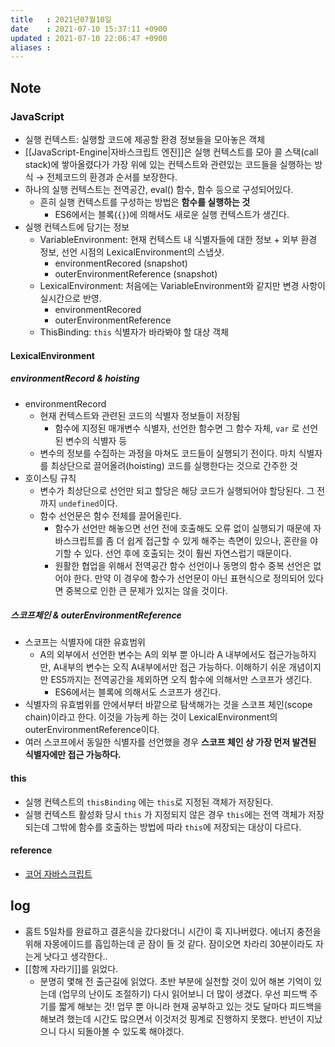 ```yaml
---
title   : 2021년07월10일 
date    : 2021-07-10 15:37:11 +0900
updated : 2021-07-10 22:06:47 +0900
aliases : 
---
```

## Note
### JavaScript
-   실행 컨텍스트: 실행할 코드에 제공할 환경 정보들을 모아놓은 객체
-   [[JavaScript-Engine|자바스크립트 엔진]]은 실행 컨텍스트를 모아 콜 스택(call stack)에 쌓아올렸다가 가장 위에 있는 컨텍스트와 관련있는 코드들을 실행하는 방식 → 전체코드의 환경과 순서를 보장한다.
-   하나의 실행 컨텍스트는 전역공간, eval() 함수, 함수 등으로 구성되어있다.
    -   흔히 실행 컨텍스트를 구성하는 방법은 **함수를 실행하는 것**
        -   ES6에서는 블록(`{}`)에 의해서도 새로운 실행 컨텍스트가 생긴다.
-   실행 컨텍스트에 담기는 정보
    -   VariableEnvironment: 현재 컨텍스트 내 식별자들에 대한 정보 + 외부 환경 정보, 선언 시점의 LexicalEnvironment의 스냅샷.
        -   environmentRecored (snapshot)
        -   outerEnvironmentReference (snapshot)
    -   LexicalEnvironment: 처음에는 VariableEnvironment와 같지만 변경 사항이 실시간으로 반영.
        -   environmentRecored
        -   outerEnvironmentReference
    -   ThisBinding: `this` 식별자가 바라봐야 할 대상 객체

#### LexicalEnvironment
##### environmentRecord & hoisting
-   environmentRecord
    -   현재 컨텍스트와 관련된 코드의 식별자 정보들이 저장됨
        -   함수에 지정된 매개변수 식별자, 선언한 함수면 그 함수 자체, `var` 로 선언된 변수의 식별자 등
    -   변수의 정보를 수집하는 과정을 마쳐도 코드들이 실행되기 전이다. 마치 식별자를 최상단으로 끌어올려(hoisting) 코드를 실행한다는 것으로 간주한 것
-   호이스팅 규칙
    -   변수가 최상단으로 선언만 되고 할당은 해당 코드가 실행되어야 할당된다. 그 전까지 `undefined`이다.
    -   함수 선언문은 함수 전체를 끌어올린다.
        -   함수가 선언만 해놓으면 선언 전에 호출해도 오류 없이 실행되기 때문에 자바스크립트를 좀 더 쉽게 접근할 수 있게 해주는 측면이 있으나, 혼란을 야기할 수 있다. 선언 후에 호출되는 것이 훨씬 자연스럽기 때문이다.
        -   원활한 협업을 위해서 전역공간 함수 선언이나 동명의 함수 중복 선언은 없어야 한다. 만약 이 경우에 함수가 선언문이 아닌 표현식으로 정의되어 있다면 중복으로 인한 큰 문제가 있지는 않을 것이다.

##### 스코프체인 & outerEnvironmentReference
-   스코프는 식별자에 대한 유효범위
    -   A의 외부에서 선언한 변수는 A의 외부 뿐 아니라 A 내부에서도 접근가능하지만, A내부의 변수는 오직 A내부에서만 접근 가능하다. 이해하기 쉬운 개념이지만 ES5까지는 전역공간을 제외하면 오직 함수에 의해서만 스코프가 생긴다.
        -   ES6에서는 블록에 의해서도 스코프가 생긴다.
-   식별자의 유효범위를 안에서부터 바깥으로 탐색해가는 것을 스코프 체인(scope chain)이라고 한다. 이것을 가능케 하는 것이 LexicalEnvironment의 outerEnvironmentReference이다.
-   여러 스코프에서 동일한 식별자를 선언했을 경우 **스코프 체인 상 가장 먼저 발견된 식별자에만 접근 가능하다.**

#### this

-   실행 컨텍스트의 `thisBinding` 에는 `this`로 지정된 객체가 저장된다.
-   실행 컨텍스트 활성화 당시 `this` 가 지정되지 않은 경우 `this`에는 전역 객체가 저장되는데 그밖에 함수를 호출하는 방법에 따라 `this`에 저장되는 대상이 다르다.

#### reference 
- [코어 자바스크립트](http://www.kyobobook.co.kr/product/detailViewKor.laf?mallGb=KOR&ejkGb=KOR&barcode=9791158391720)


## log 
- 홈트 5일차를 완료하고 결혼식을 갔다왔더니 시간이 훅 지나버렸다. 에너지 충전을 위해 자몽에이드를 흡입하는데 곧 잠이 들 것 같다. 잠이오면 차라리 30분이라도 자는게 낫다고 생각한다..
- [[함께 자라기]]를 읽었다.  
	- 분명히 몇해 전 출근길에 읽었다. 초반 부분에 실천할 것이 있어 해본 기억이 있는데 (업무의 난이도 조절하기) 다시 읽어보니 더 많이 생겼다. 우선 피드백 주기를 짧게 해보는 것! 업무 뿐 아니라 현재 공부하고 있는 것도 달마다 피드백을 해보려 했는데 시간도 많으면서 이것저것 핑계로 진행하지 못했다. 반년이 지났으니 다시 되돌아볼 수 있도록 해야겠다.  
